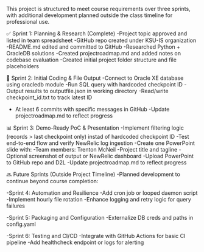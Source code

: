 This project is structured to meet course requirements over three sprints, with additional development planned outside the class timeline for professional use.

✅ Sprint 1: Planning & Research (Complete)
 -Project topic approved and listed in team spreadsheet
 -GitHub repo created under KSU-IS organization
 -README.md edited and committed to GitHub
 -Researched Python + OracleDB solutions
 -Created projectroadmap.md and added notes on codebase evaluation
 -Created initial project folder structure and file placeholders

🔧 Sprint 2: Initial Coding & File Output
 -Connect to Oracle XE database using oracledb module
 -Run SQL query with hardcoded checkpoint ID
 -Output results to outputfile.json in working directory
 -Read/write checkpoint_id.txt to track latest ID
- At least 6 commits with specific messages in GitHub
 -Update projectroadmap.md to reflect progress

📊 Sprint 3: Demo-Ready PoC & Presentation
 -Implement filtering logic (records > last checkpoint only) instad of hardcoded checkpoint ID
 -Test end-to-end flow and verify NewRelic log ingestion
 -Create one PowerPoint slide with:
  -Team members:  Trenton McNeil
  -Project title and tagline
  -Optional screenshot of output or NewRelic dashboard
 -Upload PowerPoint to GitHub repo and D2L
 -Update projectroadmap.md to reflect progress


🔜 Future Sprints (Outside Project Timeline)
-Planned development to continue beyond course completion:

-Sprint 4: Automation and Resilience
-Add cron job or looped daemon script
-Implement hourly file rotation
-Enhance logging and retry logic for query failures

-Sprint 5: Packaging and Configuration
-Externalize DB creds and paths in config.yaml

-Sprint 6: Testing and CI/CD
-Integrate with GitHub Actions for basic CI pipeline
-Add healthcheck endpoint or logs for alerting
